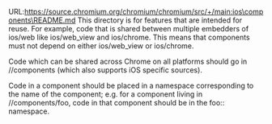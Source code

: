URL:https://source.chromium.org/chromium/chromium/src/+/main:ios\components\README.md
This directory is for features that are intended for reuse. For example, code
that is shared between multiple embedders of ios/web like ios/web_view and
ios/chrome. This means that components must not depend on either ios/web_view or
ios/chrome.

Code which can be shared across Chrome on all platforms should go in
//components (which also supports iOS specific sources).

Code in a component should be placed in a namespace corresponding to
the name of the component; e.g. for a component living in
//components/foo, code in that component should be in the foo::
namespace.

